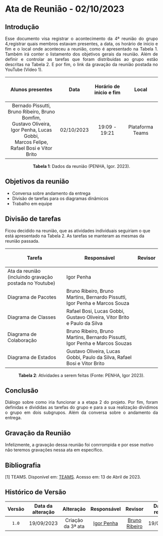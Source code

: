 <div class="body">

# Ata de Reunião - 02/10/2023

## Introdução

<p align="justify">
Esse documento visa registrar o acontecimento da 4ª reunião do grupo 4,registrar quais membros estavam presentes, a data, os horário de inicio e fim e o local onde aconteceu a reunião, como é apresentado na Tabela 1. Também irá conter o listamento dos objetivos gerais da reunião. Além de definir e controlar as tarefas que foram distribuidas ao grupo estão descritas na Tabela 2. E por fim, o link da gravação da reunião postada no YouTube (Vídeo 1).
</p>

| <p align="center">Alunos presentes</p> | <p align="center">Data</p> | <p align="center">Horário de inicio e fim</p> | <p align="center">Local</p> |
| :--------: | :--------: | :--------: | :--------: |
| Bernado Pissutti, Bruno Ribeiro, Bruno Bomfim,</br> Gustavo Oliveira, Igor Penha, Lucas Gobbi, </br>Marcos Felipe, Rafael Bosi e Vitor Brito| 02/10/2023 | 19:09 - 19:21 | Plataforma Teams |

<div style="text-align: center">
<p> <b>Tabela 1</b>: Dados da reunião (PENHA, Igor. 2023). </p>
</div>


## Objetivos da reunião

- Conversa sobre andamento da entrega 
- Divisão de tarefas para os diagramas dinâmicos
- Trabalho em equipe


## Divisão de tarefas

Ficou decidido na reunião, que as atividades individuais seguiriam o que está apresentado na Tabela 2. As tarefas se manteram as mesmas da reunião passada.

| <p align="center">Tarefa</p> | <p align="center">Responsável</p> | <p align="center">Revisor</p> |
| ------ | ----------- | ------- |
| Ata da reunião (incluindo gravação postada no Youtube) | Igor Penha |  |
| Diagrama de Pacotes | Bruno Ribeiro, Bruno Martins, Bernardo Pissutti, Igor Penha e Marcos Souza |  |
| Diagrama de Classes | Rafael Bosi, Lucas Gobbi, Gustavo Oliveira, Vitor Brito e Paulo da Silva |  |
| Diagrama de Colaboração | Bruno Ribeiro, Bruno Martins, Bernardo Pissutti, Igor Penha e Marcos Souzas  |  |
| Diagrama de Estados | Gustavo Oliveira, Lucas Gobbi, Paulo da Silva, Rafael Bosi e Vitor Brito |  |

<div style="text-align: center">
<p> <b>Tabela 2</b>: Atividades a serem feitas (Fonte: PENHA, Igor 2023). </p>
</div>

## Conclusão

<p align="justify"> Diálogo sobre como iria funcionar a a etapa 2 do projeto. Por fim, foram definidas e divididas as tarefas do grupo e para a sua realização dividimos o grupo em dois subgrupos. Além da conversa sobre o andamento da entrega.</p>

## Gravação da Reunião

Infelizmente, a gravação dessa reunião foi conrrompida e por esse motivo não teremos gravações nessa ata em específico.


## Bibliografia
[1] TEAMS. Disponível em: [TEAMS](https://teams.microsoft.com/). Acesso em: 13 de Abril de 2023.

##  Histórico de Versão

|  Versão  |   Data da alteração  |   Alteração  |  Responsável  |  Revisor  | Data de revisão |
| :------: | :------------------: | :-----------: | :--------------: | :--------: | :-----------------: |
| `1.0` | 19/09/2023 | Criação da 3ª ata | [Igor Penha](https://github.com/igorpenhaa) | [Bruno Ribeiro](https://github.com/brunoriibeiro) | 19/09/2023 |

</div>
